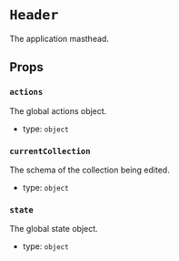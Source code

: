 `Header`
========

The application masthead.

Props
-----

### `actions`

The global actions object.

- type: `object`


### `currentCollection`

The schema of the collection being edited.

- type: `object`


### `state`

The global state object.

- type: `object`

